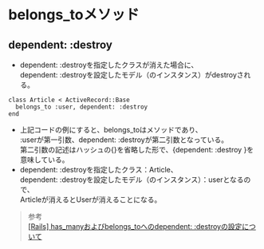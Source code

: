 # belongs_toメソッド  
## dependent: :destroy  
* dependent: :destroyを指定したクラスが消えた場合に、<br>dependent: :destroyを設定したモデル（のインスタンス）がdestroyされる。

```
class Article < ActiveRecord::Base
  belongs_to :user, dependent: :destroy 
end
```
* 上記コードの例にすると、belongs_toはメソッドであり、<br>:userが第一引数、dependent: :destroyが第二引数となっている。<br>第二引数の記述はハッシュの{}を省略した形で、{dependent: :destroy }を意味している。  
* dependent: :destroyを指定したクラス：Article、<br>dependent: :destroyを設定したモデル（のインスタンス）：userとなるので、<br>Articleが消えるとUserが消えることになる。







> 参考  
[[Rails] has_manyおよびbelongs_toへのdependent: :destroyの設定について](https://qiita.com/after4649/items/1ad419dc705f807735e0)
